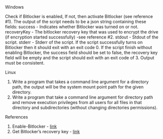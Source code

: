 Windows

Check if Bitlocker is enabled, If not, then activate Bitlocker (see reference #1). The output of the script needs to be a json string containing these fields:
success - Indicates whether Bitlocker was turned on or not.
recoveryKey - The bitlocker recovery key that was used to encrypt the drive (if encryption started successfully) -see reference #2.
stdout - Stdout of the script.
stderr - Stderr of the script.
If the script successfully turns on Bitlocker then it should exit with an exit code 0.
If the script finish without enabling Bitlocker, the success field should be set to false, the recovery key field will be empty and the script should exit with an exit code of 3.
  Output must be consistent.
  
Linux

1.	Write a program that takes a command line argument for a directory path, the output will be the system mount point path for the given directory.
2.	Write a program that take a command line argument for directory path and remove execution privileges from all users for all files in that directory and subdirectories (without changing directories permissions).

References
 
1.	Enable-Bitlocker - [link](https://docs.microsoft.com/en-us/powershell/module/bitlocker/enable-bitlocker?view=windowsserver2022-ps)
2.	Get Bitlocker’s recovery key - [link](https://docs.microsoft.com/en-us/powershell/module/bitlocker/get-bitlockervolume?view=windowsserver2022-ps)
